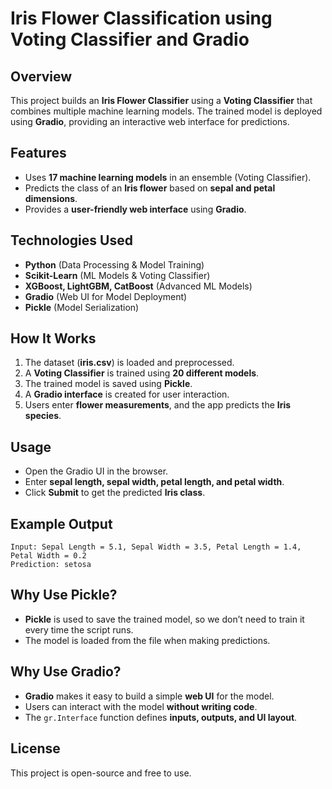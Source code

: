 # **Iris Flower Classification using Voting Classifier and Gradio**  

## **Overview**  
This project builds an **Iris Flower Classifier** using a **Voting Classifier** that combines multiple machine learning models. The trained model is deployed using **Gradio**, providing an interactive web interface for predictions.  

## **Features**  
- Uses **17 machine learning models** in an ensemble (Voting Classifier).  
- Predicts the class of an **Iris flower** based on **sepal and petal dimensions**.  
- Provides a **user-friendly web interface** using **Gradio**.  

## **Technologies Used**  
- **Python** (Data Processing & Model Training)  
- **Scikit-Learn** (ML Models & Voting Classifier)  
- **XGBoost, LightGBM, CatBoost** (Advanced ML Models)  
- **Gradio** (Web UI for Model Deployment)  
- **Pickle** (Model Serialization)  
 

## **How It Works**  
1. The dataset (**iris.csv**) is loaded and preprocessed.  
2. A **Voting Classifier** is trained using **20 different models**.  
3. The trained model is saved using **Pickle**.  
4. A **Gradio interface** is created for user interaction.  
5. Users enter **flower measurements**, and the app predicts the **Iris species**.  

## **Usage**  
- Open the Gradio UI in the browser.  
- Enter **sepal length, sepal width, petal length, and petal width**.  
- Click **Submit** to get the predicted **Iris class**.  

## **Example Output**  
```
Input: Sepal Length = 5.1, Sepal Width = 3.5, Petal Length = 1.4, Petal Width = 0.2  
Prediction: setosa  
```  

## **Why Use Pickle?**  
- **Pickle** is used to save the trained model, so we don’t need to train it every time the script runs.  
- The model is loaded from the file when making predictions.  

## **Why Use Gradio?**  
- **Gradio** makes it easy to build a simple **web UI** for the model.  
- Users can interact with the model **without writing code**.  
- The `gr.Interface` function defines **inputs, outputs, and UI layout**.  

## **License**  
This project is open-source and free to use.  
